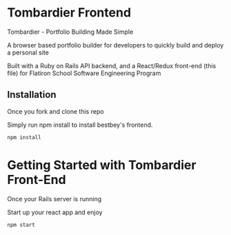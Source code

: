 

# Tombardier Frontend

Tombardier - Portfolio Building Made Simple

A browser based portfolio builder for developers to quickly build and deploy a personal site


Built with a Ruby on Rails API backend, and a React/Redux front-end (this file) for Flatiron School Software Engineering Program


## Installation

Once you fork and clone this repo

Simply run npm install to install bestbey's frontend.

```bash
npm install
```

# Getting Started with Tombardier Front-End

Once your Rails server is running

Start up your react app and enjoy

```bash
npm start
```


<!-- npm install:
    - redux
    - redux-thunk
    - react-redux
    - activestorage
    - react-router-dom

## Usage -->
